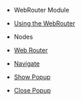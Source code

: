 - WebRouter Module

- [Using the WebRouter](modules/webrouter/guide/webrouter-guide.md)
  <br/>

- Nodes

- [Web Router](modules/webrouter/nodes/web-router.md)
- [Navigate](modules/webrouter/nodes/webrouternavigate.md)
- [Show Popup](modules/webrouter/nodes/webroutershowpopup.md)
- [Close Popup](modules/webrouter/nodes/webrouterclosepopup.md)

  <br/>  